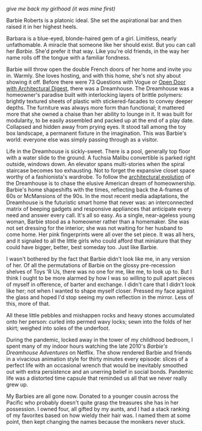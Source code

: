 *give me back my girlhood (it was mine first)*


Barbie Roberts is a platonic ideal. She set the aspirational bar and then raised it in her highest heels. 

Barbara is a blue-eyed, blonde-haired gem of a girl. Limitless, nearly unfathomable. A miracle that someone like her should exist. But you can call her *Barbie.* She'd prefer it that way. Like you're old friends, in the way her name rolls off the tongue with a familiar fondness.

Barbie will throw open the double French doors of her home and invite you in. Warmly. She loves hosting, and with this home, she's not shy about showing it off. Before there were 73 Questions with Vogue or [Open Door with Architectural Digest](https://www.youtube.com/watch?v=uKgaVlMN7IY), there was a Dreamhouse. The Dreamhouse was a homeowner's paradise built with interlocking layers of brittle polymers: brightly textured sheets of plastic with stickered-facades to convey deeper depths. The furniture was always more form than functional; it mattered more that she owned a chaise than her ability to lounge in it. It was built for modularity, to be easily assembled and packed up at the end of a play date. Collapsed and hidden away from prying eyes. It stood tall among the toy box landscape, a permanent fixture in the imagination. This was Barbie's world: everyone else was simply passing through as a visitor. 

Life in the Dreamhouse is sickly-sweet. There is a pool, generally top floor with a water slide to the ground. A fuchsia Malibu convertible is parked right outside, windows down. An elevator spans multi-stories when the spiral staircase becomes too exhausting. Not to forget the expansive closet space worthy of a fashionista's wardrobe. To follow the [architectural evolution](https://www.nytimes.com/interactive/2023/06/23/realestate/barbie-dreamhouse.html) of the Dreamhouse is to chase the elusive American dream of homeownership. Barbie's home shapeshifts with the times, reflecting back the A-frames of 60s or McMansions of the 90s. In the most recent media adaptations, the Dreamhouse is the futuristic smart home that never was: an interconnected matrix of beeping gadgets and responsive appliances that anticipate every need and answer every call. It's all so easy. As a single, near-ageless young woman, Barbie stood as a homeowner rather than a homemaker. She was not set dressing for the interior; she was not waiting for her husband to come home. Her pink fingerprints were all over the set piece. It was all hers, and it signaled to all the little girls who could afford that miniature that they could have bigger, better, best someday too. Just like Barbie.

I wasn't bothered by the fact that Barbie didn't look like me, in any version of her. Of all the permutations of Barbie on the glossy pre-recession shelves of Toys 'R Us, there was no one for me, like me, to look up to. But I think I ought to be more alarmed by how I was so willing to pull apart pieces of myself in ofference, of barter and exchange. I didn't care that I didn't look like her; not when I wanted to shape myself closer. Pressed my face against the glass and hoped I'd stop seeing my own reflection in the mirror. Less of this, more of that. 





All these little pebbles and mishappen rocks and heavy stones accumulated onto her person: curled into permed wavy locks; sewn into the folds of her skirt; weighed into soles of the underfoot. 



During the pandemic, locked away in the tower of my childhood bedroom, I spent many of my indoor hours watching the late 2010's *Barbie's Dreamhouse Adventures* on Netflix. The show rendered Barbie and friends in a vivacious animation style for thirty minutes every episode: slices of a perfect life with an occasional wrench that would be inevitably smoothed out with extra persistence and an unerring belief in social bonds. Pandemic life was a distorted time capsule that reminded us all that we never really grew up. 

My Barbies are all gone now. Donated to a younger cousin across the Pacific who probably doesn't quite grasp the treasures she has in her possession. I owned four, all gifted by my aunts, and I had a stack ranking of my favorites based on how wieldy their hair was. I named them at some point, then kept changing the names because the monikers never stuck.

